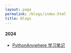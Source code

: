 ```yaml
---
layout: page
permalink: /blogs/index.html
title: Blogs
---
```


#### 2024

- [PythonAnywhere 学习笔记](https://reiinoki.github.io/ingress/2024-09-26.html)